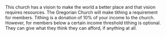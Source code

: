 This church has a vision to make the world a better place and that vision requires resources. The Gregorian Church will make tithing a requirement for members. Tithing is a donation of 10% of your income to the church. However, for members below a certain income threshold tithing is optional. They can give what they think they can afford, if anything at all.
